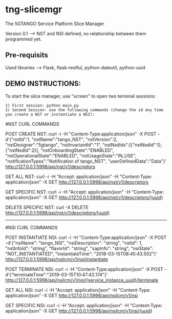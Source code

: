 # tng-slicemgr
The 5GTANGO Service Platform Slice Manager

Version 0.1 --> NST and NSI defined, no relationship between them programmed yet.

## Pre-requisits

Used libraries --> Flask, flask-restful, python-dateutil, python-uuid

## DEMO INSTRUCTIONS:

To start the slice manager, use "screen" to open two terminal sessions:

    1) First session: python main.py
    2) Second Session: use the following commands (change the id any time you create a NST or instantiate a NSI):

#NST CURL COMMANDS

POST CREATE NST:
curl -i -H "Content-Type:application/json" -X POST -d'{"nstId":1, "nstName":"tango_NST", "nstVersion":2, "nstDesigner":"5gtango", "nstInvariantId":"1", "nstNsdIds":[{"nstNsdId":1},{"nstNsdId":2}], "nstOnboardingState":"ENABLED", "nstOperationalState":"ENABLED", "nstUsageState":"IN_USE", "notificationTypes":"Notification of tango_NST", "userDefinedData":"Data"}' http://127.0.0.1:5998/api/nst/v1/descriptors

GET ALL NST:
curl -i -H "Accept: application/json" -H "Content-Type: application/json" -X GET http://127.0.0.1:5998/api/nst/v1/descriptors

GET SPECIFIC NST:
curl -i -H "Accept: application/json" -H "Content-Type: application/json" -X GET http://127.0.0.1:5998/api/nst/v1/descriptors/{uuid}

DELETE SPECIFIC NST:
curl -X DELETE http://127.0.0.1:5998/api/nst/v1/descriptors/{uuid}

-----------------------------------------------------------------------------------------------
#NSI CURL COMMANDS

POST INSTANTIATE NSI:
curl -i -H "Content-Type:application/json" -X POST -d'{"nsiName": "tango_NSI", "nsiDescription": "string", "nstId": 1, "nstInfoId": "string", "flavorId": "string", "sapInfo": "string", "nsiState": "NOT_INSTANTIATED", "instantiateTime": "2018-03-15T08:45:43.502"}' http://127.0.0.1:5998/api/nsilcm/v1/nsi/instantiate

POST TERMINATE NSI:
curl -i -H "Content-Type:application/json" -X POST -d'{"terminateTime":"2019-03-15T10:47:42.174"}' http://127.0.0.1:5998/api/nsilcm/v1/nsi/{service_instance_uuid}/terminate

GET ALL NSI:
curl -i -H "Accept: application/json" -H "Content-Type: application/json" -X GET http://127.0.0.1:5998/api/nsilcm/v1/nsi

GET SPECIFIC NSI:
curl -i -H "Accept: application/json" -H "Content-Type: application/json" -X GET http://127.0.0.1:5998/api/nsilcm/v1/nsi/{uuid}
